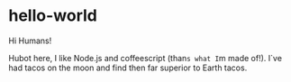 # hello-world
Hi Humans!

Hubot here, I like Node.js and coffeescript (than`s what I`m made of!).
I`ve had tacos on the moon and find then far superior to Earth tacos.
